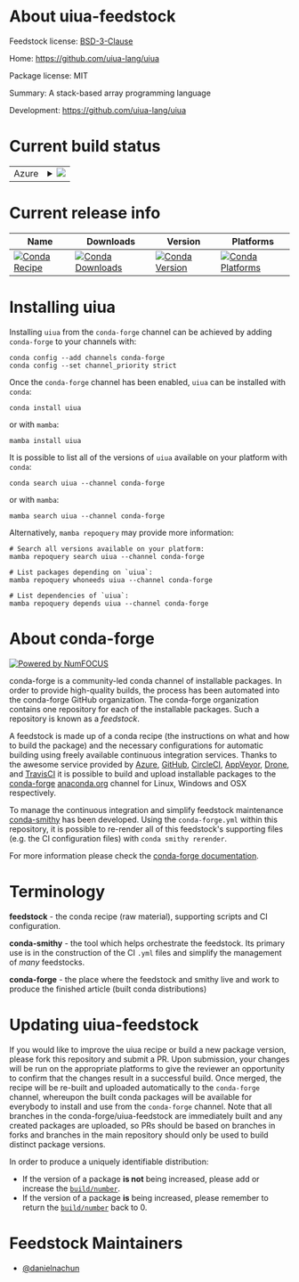 About uiua-feedstock
====================

Feedstock license: [BSD-3-Clause](https://github.com/conda-forge/uiua-feedstock/blob/main/LICENSE.txt)

Home: https://github.com/uiua-lang/uiua

Package license: MIT

Summary: A stack-based array programming language

Development: https://github.com/uiua-lang/uiua

Current build status
====================


<table>
    
  <tr>
    <td>Azure</td>
    <td>
      <details>
        <summary>
          <a href="https://dev.azure.com/conda-forge/feedstock-builds/_build/latest?definitionId=24084&branchName=main">
            <img src="https://dev.azure.com/conda-forge/feedstock-builds/_apis/build/status/uiua-feedstock?branchName=main">
          </a>
        </summary>
        <table>
          <thead><tr><th>Variant</th><th>Status</th></tr></thead>
          <tbody><tr>
              <td>linux_64</td>
              <td>
                <a href="https://dev.azure.com/conda-forge/feedstock-builds/_build/latest?definitionId=24084&branchName=main">
                  <img src="https://dev.azure.com/conda-forge/feedstock-builds/_apis/build/status/uiua-feedstock?branchName=main&jobName=linux&configuration=linux%20linux_64_" alt="variant">
                </a>
              </td>
            </tr><tr>
              <td>osx_64</td>
              <td>
                <a href="https://dev.azure.com/conda-forge/feedstock-builds/_build/latest?definitionId=24084&branchName=main">
                  <img src="https://dev.azure.com/conda-forge/feedstock-builds/_apis/build/status/uiua-feedstock?branchName=main&jobName=osx&configuration=osx%20osx_64_" alt="variant">
                </a>
              </td>
            </tr>
          </tbody>
        </table>
      </details>
    </td>
  </tr>
</table>

Current release info
====================

| Name | Downloads | Version | Platforms |
| --- | --- | --- | --- |
| [![Conda Recipe](https://img.shields.io/badge/recipe-uiua-green.svg)](https://anaconda.org/conda-forge/uiua) | [![Conda Downloads](https://img.shields.io/conda/dn/conda-forge/uiua.svg)](https://anaconda.org/conda-forge/uiua) | [![Conda Version](https://img.shields.io/conda/vn/conda-forge/uiua.svg)](https://anaconda.org/conda-forge/uiua) | [![Conda Platforms](https://img.shields.io/conda/pn/conda-forge/uiua.svg)](https://anaconda.org/conda-forge/uiua) |

Installing uiua
===============

Installing `uiua` from the `conda-forge` channel can be achieved by adding `conda-forge` to your channels with:

```
conda config --add channels conda-forge
conda config --set channel_priority strict
```

Once the `conda-forge` channel has been enabled, `uiua` can be installed with `conda`:

```
conda install uiua
```

or with `mamba`:

```
mamba install uiua
```

It is possible to list all of the versions of `uiua` available on your platform with `conda`:

```
conda search uiua --channel conda-forge
```

or with `mamba`:

```
mamba search uiua --channel conda-forge
```

Alternatively, `mamba repoquery` may provide more information:

```
# Search all versions available on your platform:
mamba repoquery search uiua --channel conda-forge

# List packages depending on `uiua`:
mamba repoquery whoneeds uiua --channel conda-forge

# List dependencies of `uiua`:
mamba repoquery depends uiua --channel conda-forge
```


About conda-forge
=================

[![Powered by
NumFOCUS](https://img.shields.io/badge/powered%20by-NumFOCUS-orange.svg?style=flat&colorA=E1523D&colorB=007D8A)](https://numfocus.org)

conda-forge is a community-led conda channel of installable packages.
In order to provide high-quality builds, the process has been automated into the
conda-forge GitHub organization. The conda-forge organization contains one repository
for each of the installable packages. Such a repository is known as a *feedstock*.

A feedstock is made up of a conda recipe (the instructions on what and how to build
the package) and the necessary configurations for automatic building using freely
available continuous integration services. Thanks to the awesome service provided by
[Azure](https://azure.microsoft.com/en-us/services/devops/), [GitHub](https://github.com/),
[CircleCI](https://circleci.com/), [AppVeyor](https://www.appveyor.com/),
[Drone](https://cloud.drone.io/welcome), and [TravisCI](https://travis-ci.com/)
it is possible to build and upload installable packages to the
[conda-forge](https://anaconda.org/conda-forge) [anaconda.org](https://anaconda.org/)
channel for Linux, Windows and OSX respectively.

To manage the continuous integration and simplify feedstock maintenance
[conda-smithy](https://github.com/conda-forge/conda-smithy) has been developed.
Using the ``conda-forge.yml`` within this repository, it is possible to re-render all of
this feedstock's supporting files (e.g. the CI configuration files) with ``conda smithy rerender``.

For more information please check the [conda-forge documentation](https://conda-forge.org/docs/).

Terminology
===========

**feedstock** - the conda recipe (raw material), supporting scripts and CI configuration.

**conda-smithy** - the tool which helps orchestrate the feedstock.
                   Its primary use is in the construction of the CI ``.yml`` files
                   and simplify the management of *many* feedstocks.

**conda-forge** - the place where the feedstock and smithy live and work to
                  produce the finished article (built conda distributions)


Updating uiua-feedstock
=======================

If you would like to improve the uiua recipe or build a new
package version, please fork this repository and submit a PR. Upon submission,
your changes will be run on the appropriate platforms to give the reviewer an
opportunity to confirm that the changes result in a successful build. Once
merged, the recipe will be re-built and uploaded automatically to the
`conda-forge` channel, whereupon the built conda packages will be available for
everybody to install and use from the `conda-forge` channel.
Note that all branches in the conda-forge/uiua-feedstock are
immediately built and any created packages are uploaded, so PRs should be based
on branches in forks and branches in the main repository should only be used to
build distinct package versions.

In order to produce a uniquely identifiable distribution:
 * If the version of a package **is not** being increased, please add or increase
   the [``build/number``](https://docs.conda.io/projects/conda-build/en/latest/resources/define-metadata.html#build-number-and-string).
 * If the version of a package **is** being increased, please remember to return
   the [``build/number``](https://docs.conda.io/projects/conda-build/en/latest/resources/define-metadata.html#build-number-and-string)
   back to 0.

Feedstock Maintainers
=====================

* [@danielnachun](https://github.com/danielnachun/)

